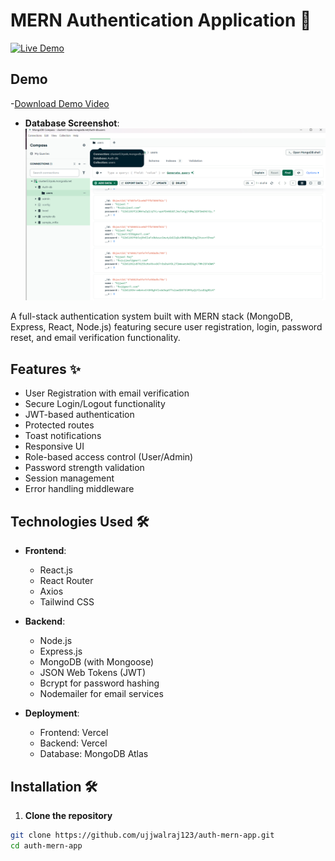 # MERN Authentication Application 🔐

[![Live Demo](https://img.shields.io/badge/Live%20Demo-Click%20Here-brightgreen)](https://auth-mern-app-rmhb.vercel.app/login)

## Demo
-[Download Demo Video](https://github.com/ujjwalraj123/auth-mern-app/raw/main/Demo/Module_4_Demo_video.mp4)
- **Database Screenshot**:  
  ![Demo Database](https://raw.githubusercontent.com/ujjwalraj123/auth-mern-app/main/Demo/Demo-DB.png)

A full-stack authentication system built with MERN stack (MongoDB, Express, React, Node.js) featuring secure user registration, login, password reset, and email verification functionality.

## Features ✨

- User Registration with email verification
- Secure Login/Logout functionality
- JWT-based authentication
- Protected routes
- Toast notifications
- Responsive UI
- Role-based access control (User/Admin)
- Password strength validation
- Session management
- Error handling middleware

## Technologies Used 🛠️

- **Frontend**:
  - React.js
  - React Router
  - Axios
  - Tailwind CSS

- **Backend**:
  - Node.js
  - Express.js
  - MongoDB (with Mongoose)
  - JSON Web Tokens (JWT)
  - Bcrypt for password hashing
  - Nodemailer for email services

- **Deployment**:
  - Frontend: Vercel
  - Backend: Vercel
  - Database: MongoDB Atlas

## Installation 🛠️

1. **Clone the repository**
```bash
git clone https://github.com/ujjwalraj123/auth-mern-app.git
cd auth-mern-app
